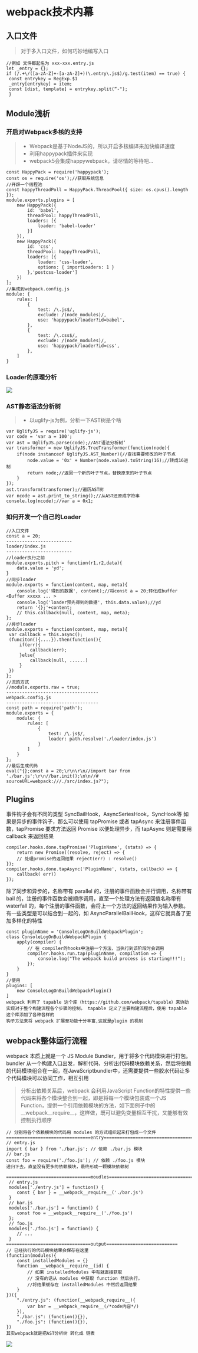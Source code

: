# webpack技术内幕
## 入口文件
> 对于多入口文件，如何巧妙地编写入口
```
//例如 文件都起名为 xxx-xxx.entry.js
let _entry = {};
if (/.+\/([a-zA-Z]+-[a-zA-Z]+)(\.entry\.js$)/g.test(item) == true) {
 const entrykey = RegExp.$1
 _entry[entrykey] = item;
 const [dist, template] = entrykey.split(“-");
 }
```
## Module浅析
### 开启对Webpack多核的支持
> - Webpack是基于NodeJS的，所以开启多核编译来加快编译速度
> - 利用happypack插件来实现
> - webpack5会集成happywebpack，请尽情的等待吧...
```
const HappyPack = require('happypack');
const os = require('os');//获取系统信息
//开辟一个线程池
const happyThreadPoll = HappyPack.ThreadPool({ size: os.cpus().length });
module.exports.plugins = [
    new HappyPack({
        id: 'babel',
        threadPool: happyThreadPoll,
        loaders: [{
            loader: 'babel-loader'
        }]
    }),
    new HappyPack({
        id: 'css',
        threadPool: happyThreadPoll,
        loaders: [{
            loader: 'css-loader', 
            options: { importLoaders: 1 } 
        },'postcss-loader']
    })
];
//集成到webpack.config.js
module: {
    rules: [
        {
            test: /\.js$/,
            exclude: /(node_modules)/,
            use: 'happypack/loader?id=babel',
        },
        {
            test: /\.css$/,
            exclude: /(node_modules)/,
            use: 'happypack/loader?id=css',
        }, 
    ]
}
```

### Loader的原理分析
![](readImg/loader.png)

### AST静态语法分析树
> - 以uglify-js为例，分析一下AST树是个啥

```
var UglifyJS = require('uglify-js');
var code = 'var a = 100';
var ast = UglifyJS.parse(code);//AST语法分析树‘
var transformer = new UglifyJS.TreeTransformer(function(node){
    if(node instanceof UglifyJS.AST_Number){//查找需要修改的叶子节点
        node.value = '0x' + Number(node.value).toString(16);//转成16进制
        return node;//返回一个新的叶子节点，替换原来的叶子节点
    }
});
ast.transform(transformer);//遍历AST树
var ncode = ast.print_to_string();//从AST还原成字符串
console.log(ncode);//var a = 0x1;
```
### 如何开发一个自己的Loader
```
//入口文件
const a = 20;
-------------------------
loader/index.js
-------------------------
//loader执行之前
module.exports.pitch = function(r1,r2,data){
    data.value = 'yd';
}
//同步loader
module.exports = function(content, map, meta){
    console.log('得到的数据', content);//将const a = 20;转化成buffer <Buffer xxxxx ... >
    console.log('loader预先得到的数据', this.data.value);//yd
    return '{};'+content;
    // this.callback(null, content, map, meta);
};
//异步loader
module.exports = function(content, map, meta){
 var callback = this.async();
 (funciton(){....}).then(function(){
     if(err){
         callback(err);
     }else{
         callback(null, ......)
     }
 })
};
//流的方式
//module.exports.raw = true;
-----------------------------------
webpack.config.js
-----------------------------------
const path = require('path');
module.exports = {
    module: {
        rules: [
            {
                test: /\.js$/,
                loader: path.resolve('./loader/index.js')
            }
        ]
    }
};
//最后生成代码
eval("{};const a = 20;\r\n\r\n//import bar from './bar.js';\r\n//bar.init();\n\n//# sourceURL=webpack:///./src/index.js?");
```

## Plugins
事件钩子会有不同的类型 SyncBailHook，AsyncSeriesHook，SyncHook等
如果是异步的事件钩子，那么可以使用 tapPromise 或者 tapAsync 来注册事件函数，tapPromise 要求方法返回 Promise 以便处理异步，而 tapAsync 则是需要用 callback 来返回结果
```
compiler.hooks.done.tapPromise('PluginName', (stats) => {
    return new Promise((resolve, reject) => {
    // 处理promise的返回结果 reject(err) : resolve()
});
compiler.hooks.done.tapAsync('PluginName', (stats, callback) => {
    callback( err)) 
});
```
除了同步和异步的，名称带有 parallel 的，注册的事件函数会并行调用，名称带有 bail 的，注册的事件函数会被顺序调用，直至一个处理方法有返回值名称带有 waterfall 的，每个注册的事件函数，会将上一个方法的返回结果作为输入参数。有一些类型是可以结合到一起的，如 AsyncParallelBailHook，这样它就具备了更加多样化的特性
```
const pluginName = 'ConsoleLogOnBuildWebpackPlugin';
class ConsoleLogOnBuildWebpackPlugin {
    apply(compiler) {
        // 在 compiler的hooks中注册一个方法，当执行到该阶段时会调用
        compiler.hooks.run.tap(pluginName, compilation => {
            console.log("The webpack build process is starting!!!");
        });
    }
}
//使用
plugins: [
    new ConsoleLogOnBuildWebpackPlugin()
]
webpack 利用了 tapable 这个库（https://github.com/webpack/tapable）来协助实现对于整个构建流程各个步骤的控制。 tapable 定义了主要构建流程后，使用 tapable 这个库添加了各种各样的
钩子方法来将 webpack 扩展至功能十分丰富,这就是plugin 的机制
```


## webpack整体运行流程
webpack 本质上就是一个 JS Module Bundler，用于将多个代码模块进行打包。bundler 从一个构建入口出发，解析代码，分析出代码模块依赖关系，然后将依赖的代码模块组合在一起，在JavaScriptbundler中，还需要提供一些胶水代码让多个代码模块可以协同工作，相互引用

> 分析出依赖关系后，webpack 会利用JavaScript Function的特性提供一些代码来将各个模块整合到一起，即是将每一个模块包装成一个JS Function，提供一个引用依赖模块的方法，如下面例子中的__webpack__require__，这样做，既可以避免变量相互干扰，又能够有效控制执行顺序

```
// 分别将各个依赖模块的代码⽤ modules 的⽅式组织起来打包成⼀个⽂件
================================entry======================================
// entry.js 
import { bar } from './bar.js'; // 依赖 ./bar.js 模块 
// bar.js 
const foo = require('./foo.js'); // 依赖 ./foo.js 模块
递归下去，直至没有更多的依赖模块，最终形成一颗模块依赖树
 ================================moudles======================================
 // entry.js
 modules['./entry.js'] = function() {
    const { bar } = __webpack__require__('./bar.js')
 }
 // bar.js
 modules['./bar.js'] = function() {
    const foo = __webpack__require__('./foo.js')
 };
 // foo.js
 modules['./foo.js'] = function() {
    // ... 
 }
================================output===========================
// 已经执⾏的代码模块结果会保存在这⾥
(function(modules){
    const installedModules = {}
    function __webpack__require__(id) {
        // 如果 installedModules 中有就直接获取
        // 没有的话从 modules 中获取 function 然后执⾏，
        //将结果缓存在 installedModules 中然后返回结果
    }
})({
    "./entry.js": (function(__webpack_require__){
        var bar = __webpack_require__(/*code内容*/)
    }),
    "./bar.js": (function(){}),
    "./foo.js": (function(){}),
})
其实webpack就是把AST分析树 转化成 链表
```
![](readImg/webpack-flow.png)